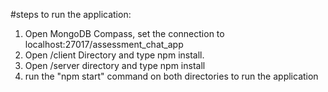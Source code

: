 #steps to run the application:

1. Open MongoDB Compass, set the connection to localhost:27017/assessment_chat_app
2. Open /client Directory and type npm install.
3. Open /server directory and type npm install
4. run the "npm start" command on both directories to run the application
